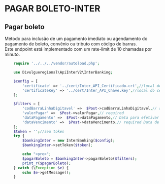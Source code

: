 # PAGAR BOLETO-INTER

## Pagar boleto
Método para inclusão de um pagamento imediato ou agendamento do pagamento de boleto, convênio ou tributo com código de barras.<br>
Este endpoint está implementado com um rate-limit de 10 chamadas por minuto.

```php
    require '../../../vendor/autoload.php';

    use Divulgueregional\ApiInterV2\InterBanking;

    $config = [
        'certificate' => '../cert/Inter_API_Certificado.crt',//local do certificado crt
        'certificateKey' => '../cert/Inter_API_Chave.key',//local do certificado key
    ];

    $filters = [
        'codBarraLinhaDigitavel' =>  $Post->codBarraLinhaDigitavel,// required
        'valorPagar' =>  $Post->valorPagar,// required
        'dataPagamento' =>  $Post->dataPagamento,// Data para efetivar o pagamento. Se não informada, o pagamento será feito no mesmo dia. Formato aceito: YYYY-MM-DD
        'dataVencimento' =>  $Post->dataVencimento,// required Data de vencimento do título. Formato aceito: YYYY-MM-DD
    ];
    $token = '';//seu token
    try {
        $bankingInter = new InterBanking($config);
        $bankingInter->setToken($token);

        echo "<pre>";
        $pagarBoleto = $bankingInter->pagarBoleto($filters);
        print_r($pagarBoleto);
    } catch (\Exception $e) {
        echo $e->getMessage();
    }
```
